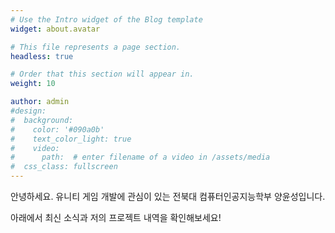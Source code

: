 ```yaml
---
# Use the Intro widget of the Blog template
widget: about.avatar

# This file represents a page section.
headless: true

# Order that this section will appear in.
weight: 10

author: admin
#design:
#  background:
#    color: '#090a0b'
#    text_color_light: true
#    video:
#      path:  # enter filename of a video in /assets/media
#  css_class: fullscreen
---
```

안녕하세요. 유니티 게임 개발에 관심이 있는 전북대 컴퓨터인공지능학부 양윤성입니다.

아래에서 최신 소식과 저의 프로젝트 내역을 확인해보세요!
